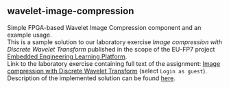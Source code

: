 ## wavelet-image-compression
Simple FPGA-based Wavelet Image Compression component and an example usage.  
This is a sample solution to our laboratory exercise *Image compression with Discrete Wavelet Transform* published in the scope of the EU-FP7 project [Embedded Engineering Learning Platform](http://www.e2lp.org/).  
Link to the laboratory exercise containing full text of the assignment: [Image compression with Discrete Wavelet Transform](http://moodle.e2lp.org/course/view.php?id=5&section=65) (select ```Login as guest```).  
Description of the implemented solution can be found [here](documentation/wavelet-solution-documentation_v1.1.pdf).  
